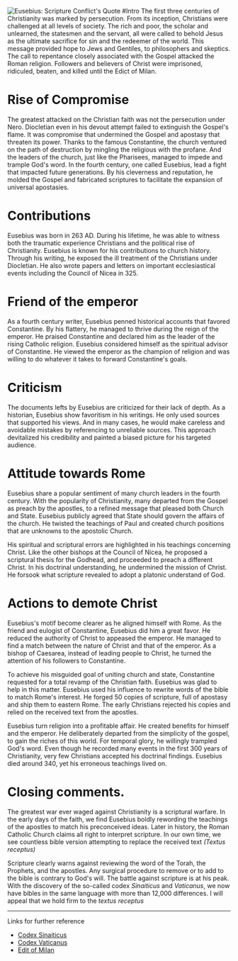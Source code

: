 <!--properties
title=Eusebius: Scripture Conflict
id=VNxaItPMHe
authorKey=wendly
image=https://servone.wspecs.com/wspecs/full/eusebius.jpg
publish=true
summary=In the fourth century, one called Eusebius, lead a fight that impacted future generations. By his cleverness and reputation, he molded the Gospel and fabricated scriptures to facilitate the expansion of universal apostasies
created=Sun May 29 2016 06:49:29 GMT+0300 (EEST)
updated=Mon Feb 20 2017 05:37:49 GMT+0200 (EET)
searches=
-->

![Eusebius: Scripture Conflict's Quote](https://servone.wspecs.com/wspecs/full/eusebius.jpg)
#Intro
The first three centuries of Christianity was marked by persecution. From its
inception, Christians were challenged at all levels of society. The rich and poor, the
scholar and unlearned, the statesmen and the servant, all were called to 
behold Jesus as the ultimate sacrifice for sin and the redeemer of the world.
This message provided hope to Jews and Gentiles, to philosophers and skeptics.
The call to repentance closely associated with the Gospel attacked the Roman
religion. Followers and believers of Christ were imprisoned, ridiculed,
beaten, and killed until the Edict of Milan.

# Rise of Compromise
The greatest attacked on the Christian faith was not the persecution under Nero.
Diocletian even in his devout attempt failed to extinguish the Gospel's flame.
It was compromise that undermined the Gospel and apostasy that threaten its
power. Thanks to the famous Constantine, the church ventured on the path of 
destruction by mingling the religious with the profane. And the leaders of the
church, just like the Pharisees, managed to impede and trample God's word.
In the fourth century, one called Eusebius, lead a fight that impacted future
generations. By his cleverness and reputation, he molded the Gospel and
fabricated scriptures to facilitate the expansion of universal apostasies.

# Contributions
Eusebius was born in 263 AD. During his lifetime, he was able to witness both
the traumatic experience Christians and the political rise of Christianity.
Eusebius is known for his contributions to church history. Through his writing,
he exposed the ill treatment of the Christians under Diocletian. He also
wrote papers and letters on important ecclesiastical events including the
Council of Nicea in 325.

# Friend of the emperor
As a fourth century writer, Eusebius penned historical accounts that favored
Constantine. By his flattery, he managed to thrive during the reign of the
emperor. He praised Constantine and declared him as the leader of the rising
Catholic religion. Eusebius considered himself as the spiritual advisor of
Constantine. He viewed the emperor as the champion of religion and was
willing to do whatever it takes to forward Constantine's goals.

# Criticism
The documents lefts by Eusebius are criticized for their lack of depth. As a
historian, Eusebius show favoritism in his writings. He only used sources that
supported his views. And in many cases, he would make careless and
avoidable mistakes by referencing to unreliable sources. This approach 
devitalized his credibility and painted a biased picture for his targeted
audience.

# Attitude towards Rome
Eusebius share a popular sentiment of many church leaders in the fourth 
century. With the popularity of Christianity, many departed from the 
Gospel as preach by the apostles, to a refined message that pleased both
Church and State. Eusebius publicly agreed that State should govern the
affairs of the church. He twisted the teachings of Paul and created church
positions that are unknowns to the apostolic Church.

His spiritual and scriptural errors are highlighted in his teachings concerning
Christ. Like the other bishops at the Council of Nicea, he proposed a
scriptural thesis for the Godhead, and proceeded to preach a different
Christ. In his doctrinal understanding, he undermined the mission of Christ.
He forsook what scripture revealed to adopt a platonic understand
of God.

# Actions to demote Christ
Eusebius's motif become clearer as he aligned himself with Rome. As the friend
and eulogist of Constantine, Eusebius did him a great favor. He reduced the
authority of Christ to appeased the emperor. He managed to find a match
between the nature of Christ and that of the emperor. As a bishop of
Caesarea, instead of leading people to Christ, he turned the attention
of his followers to Constantine.

To achieve his misguided goal of uniting church and state, Constantine
requested for a total revamp of the Christian faith. Eusebius was glad
to help in this matter. Eusebius used his influence to rewrite words of the
bible to match Rome's interest. He forged 50 copies of scripture, full
of apostasy and ship them to eastern Rome. The early Christians
rejected his copies and relied on the received text from the apostles.

Eusebius turn religion into a profitable affair. He created benefits for
himself and the emperor. He deliberately departed from the 
simplicity of the gospel, to gain the riches of this world. For temporal
glory, he willingly trampled God's word. Even though he recorded
many events in the first 300 years of Christianity, very few Christians
accepted his doctrinal findings. Eusebius died around 340, yet his erroneous
teachings lived on. 

# Closing comments.
The greatest war ever waged against Christianity is a scriptural warfare. In
the early days of the faith, we find Eusebius boldly rewording the teachings
of the apostles to match his preconceived ideas. Later in history,
the Roman Catholic Church claims all right to interpret scripture.
In our own time, we see countless bible version attempting to replace
the received text *(Textus receptus)*

Scripture clearly warns against reviewing the word of the Torah, the
Prophets, and the apostles. Any surgical procedure to remove or to add to
the bible is contrary to God's will. The battle against scripture is at his
peak. With the discovery of the so-called codex *Sinaiticus* and *Vaticanus*,
we now have bibles in the same language with more than 12,000 differences.
I will appeal that we hold firm to the *textus receptus*

---
Links for further reference
* [Codex Sinaiticus](https://www.google.com/#q=codex+sinaiticus)
* [Codex Vaticanus](https://www.google.com/#q=codex+vaticanus)
* [Edit of Milan](https://www.google.com/#q=edit+of+milan)

